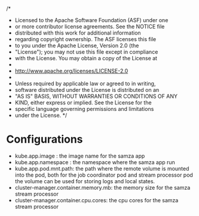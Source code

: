 /*
 * Licensed to the Apache Software Foundation (ASF) under one
 * or more contributor license agreements.  See the NOTICE file
 * distributed with this work for additional information
 * regarding copyright ownership.  The ASF licenses this file
 * to you under the Apache License, Version 2.0 (the
 * "License"); you may not use this file except in compliance
 * with the License.  You may obtain a copy of the License at
 *
 *   http://www.apache.org/licenses/LICENSE-2.0
 *
 * Unless required by applicable law or agreed to in writing,
 * software distributed under the License is distributed on an
 * "AS IS" BASIS, WITHOUT WARRANTIES OR CONDITIONS OF ANY
 * KIND, either express or implied.  See the License for the
 * specific language governing permissions and limitations
 * under the License.
 */

# Configurations
- kube.app.image : the image name for the samza app
- kube.app.namespace : the namespace where the samza app run
- kube.app.pod.mnt.path: the path where the remote volume is mounted into the pod, both for the job coordinator pod and stream processor pod
  the volume can be used for storing logs and local states.
- cluster-manager.container.memory.mb: the memory size for the samza stream processor
- cluster-manager.container.cpu.cores: the cpu cores for the samza stream processor 

